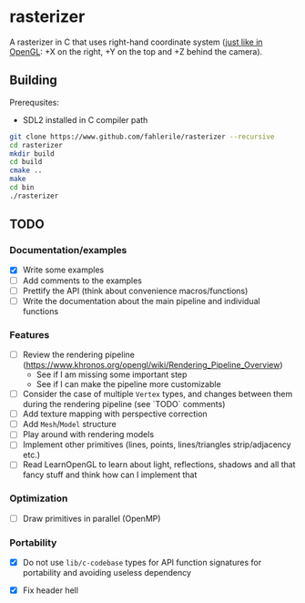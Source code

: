 # rasterizer

A rasterizer in C that uses right-hand coordinate system ([just like in OpenGL](https://learnopengl.com/Getting-started/Coordinate-Systems): +X on the right, +Y on the top and +Z behind the camera).

## Building

Prerequsites:
- SDL2 installed in C compiler path

```bash
git clone https://www.github.com/fahlerile/rasterizer --recursive
cd rasterizer
mkdir build
cd build
cmake ..
make
cd bin
./rasterizer
```

## TODO
### Documentation/examples
- [x] Write some examples
- [ ] Add comments to the examples
- [ ] Prettify the API (think about convenience macros/functions)
- [ ] Write the documentation about the main pipeline and individual functions

### Features
- [ ] Review the rendering pipeline (https://www.khronos.org/opengl/wiki/Rendering_Pipeline_Overview)
	- See if I am missing some important step
	- See if I can make the pipeline more customizable
- [ ] Consider the case of multiple `Vertex` types, and changes between them during the rendering pipeline (see \`TODO\` comments)
- [ ] Add texture mapping with perspective correction
- [ ] Add `Mesh`/`Model` structure
- [ ] Play around with rendering models
- [ ] Implement other primitives (lines, points, lines/triangles strip/adjacency etc.)
- [ ] Read LearnOpenGL to learn about light, reflections, shadows and all that fancy stuff and think how can I implement that

### Optimization
- [ ] Draw primitives in parallel (OpenMP)

### Portability
- [x] Do not use `lib/c-codebase` types for API function signatures for portability and avoiding useless dependency
- [x] Fix header hell

